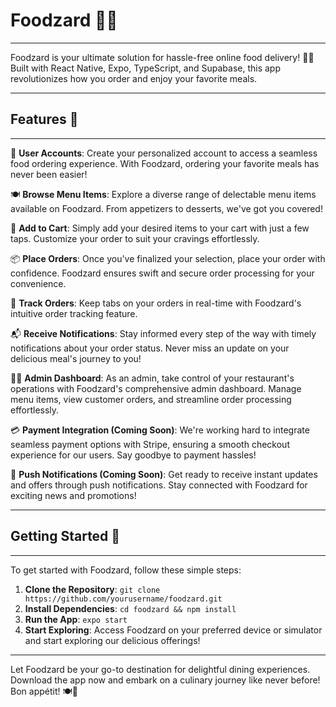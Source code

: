 

# Foodzard 🍔🚀

---

Foodzard is your ultimate solution for hassle-free online food delivery! 📱💨 Built with React Native, Expo, TypeScript, and Supabase, this app revolutionizes how you order and enjoy your favorite meals. 

---

## Features 🎉

---

👤 **User Accounts**: Create your personalized account to access a seamless food ordering experience. With Foodzard, ordering your favorite meals has never been easier!

🍽️ **Browse Menu Items**: Explore a diverse range of delectable menu items available on Foodzard. From appetizers to desserts, we've got you covered!

🛒 **Add to Cart**: Simply add your desired items to your cart with just a few taps. Customize your order to suit your cravings effortlessly.

📦 **Place Orders**: Once you've finalized your selection, place your order with confidence. Foodzard ensures swift and secure order processing for your convenience.

🚚 **Track Orders**: Keep tabs on your orders in real-time with Foodzard's intuitive order tracking feature.

📬 **Receive Notifications**: Stay informed every step of the way with timely notifications about your order status. Never miss an update on your delicious meal's journey to you!

👨‍💼 **Admin Dashboard**: As an admin, take control of your restaurant's operations with Foodzard's comprehensive admin dashboard. Manage menu items, view customer orders, and streamline order processing effortlessly.

💳 **Payment Integration (Coming Soon)**: We're working hard to integrate seamless payment options with Stripe, ensuring a smooth checkout experience for our users. Say goodbye to payment hassles!

🔔 **Push Notifications (Coming Soon)**: Get ready to receive instant updates and offers through push notifications. Stay connected with Foodzard for exciting news and promotions!

---

## Getting Started 🚀

---

To get started with Foodzard, follow these simple steps:

1. **Clone the Repository**: `git clone https://github.com/yourusername/foodzard.git`
2. **Install Dependencies**: `cd foodzard && npm install`
3. **Run the App**: `expo start`
4. **Start Exploring**: Access Foodzard on your preferred device or simulator and start exploring our delicious offerings!

---
Let Foodzard be your go-to destination for delightful dining experiences. Download the app now and embark on a culinary journey like never before! Bon appétit! 🍽️🎉
